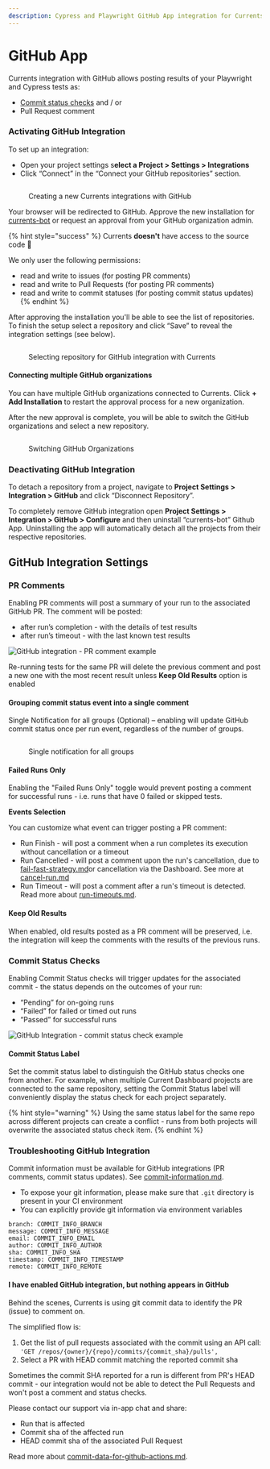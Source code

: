 ```yaml
---
description: Cypress and Playwright GitHub App integration for Currents dashboard
---
```


# GitHub App

Currents integration with GitHub allows posting results of your Playwright and Cypress tests as:

* [Commit status checks](https://docs.github.com/en/pull-requests/collaborating-with-pull-requests/collaborating-on-repositories-with-code-quality-features/about-status-checks) and / or
* Pull Request comment

### Activating GitHub Integration

To set up an integration:

* Open your project settings s**elect a Project > Settings > Integrations**
* Click “Connect” in the “Connect your GitHub repositories” section.

<figure><img src="../../../.gitbook/assets/currents-2025-02-21-12.03.14@2x.png" alt=""><figcaption><p>Creating a new Currents integrations with GitHub</p></figcaption></figure>

Your browser will be redirected to GitHub. Approve the new installation for [currents-bot](https://github.com/apps/currents-bot) or request an approval from your GitHub organization admin.

{% hint style="success" %}
Currents **doesn't** have access to the source code 🙈

We only user the following permissions:

* read and write to issues (for posting PR comments)
* read and write to Pull Requests (for posting PR comments)
* read and write to commit statuses (for posting commit status updates)
{% endhint %}

After approving the installation you'll be able to see the list of repositories. To finish the setup select a repository and click “Save” to reveal the integration settings (see below).

<figure><img src="../../../.gitbook/assets/currents-2025-02-21-12.39.12@2x.png" alt=""><figcaption><p>Selecting repository for GitHub integration with Currents</p></figcaption></figure>

#### Connecting multiple GitHub organizations

You can have multiple GitHub organizations connected to Currents. Click **+ Add Installation** to restart the approval process for a new organization.&#x20;

After the new approval is complete, you will be able to switch the GitHub organizations and select a new repository.

<figure><img src="../../../.gitbook/assets/currents-2025-02-21-12.40.20@2x.png" alt=""><figcaption><p>Switching GitHub Organizations</p></figcaption></figure>

### Deactivating GitHub Integration

To detach a repository from a project, navigate to **Project Settings > Integration > GitHub** and click “Disconnect Repository”.

To completely remove GitHub integration open **Project Settings > Integration > GitHub > Configure** and then uninstall “currents-bot” Github App. Uninstalling the app will automatically detach all the projects from their respective repositories.

## GitHub Integration Settings

### PR Comments

Enabling PR comments will post a summary of your run to the associated GitHub PR. The comment will be posted:

* after run’s completion - with the details of test results
* after run’s timeout - with the last known test results

![GitHub integration - PR comment example](../../../.gitbook/assets/github-cypress-pr-comment.gif)

Re-running tests for the same PR will delete the previous comment and post a new one with the most recent result unless **Keep Old Results** option is enabled

#### Grouping commit status event into a single comment

Single Notification for all groups (Optional) – enabling will update GitHub commit status once per run event, regardless of the number of groups.

<figure><img src="../../../.gitbook/assets/image (2).png" alt=""><figcaption><p>Single notification for all groups</p></figcaption></figure>

#### Failed Runs Only

Enabling the "Failed Runs Only" toggle would prevent posting a comment for successful runs - i.e. runs that have 0 failed or skipped tests.

**Events Selection**

You can customize what event can trigger posting a PR comment:

* Run Finish - will post a comment when a run completes its execution without cancellation or a timeout
* Run Cancelled - will post a comment upon the run's cancellation, due to [fail-fast-strategy.md](../../../guides/parallelization-guide/fail-fast-strategy.md "mention")or cancellation via the Dashboard. See more at [cancel-run.md](../../../dashboard/runs/cancel-run.md "mention")
* Run Timeout - will post a comment after a run's timeout is detected. Read more about [run-timeouts.md](../../../dashboard/runs/run-timeouts.md "mention").

#### Keep Old **Results**

When enabled, old results posted as a PR comment will be preserved, i.e. the integration will keep the comments with the results of the previous runs.

### Commit Status Checks

Enabling Commit Status checks will trigger updates for the associated commit - the status depends on the outcomes of your run:

* “Pending” for on-going runs
* “Failed” for failed or timed out runs
* “Passed” for successful runs

![GitHub Integration - commit status check example](../../../.gitbook/assets/github-commit-status.gif)

#### Commit Status Label

Set the commit status label to distinguish the GitHub status checks one from another. For example, when multiple Current Dashboard projects are connected to the same repository, setting the Commit Status label will conveniently display the status check for each project separately.

{% hint style="warning" %}
Using the same status label for the same repo across different projects can create a conflict - runs from both projects will overwrite the associated status check item.
{% endhint %}

### Troubleshooting GitHub Integration

Commit information must be available for GitHub integrations (PR comments, commit status updates). See [commit-information.md](../../../dashboard/runs/commit-information.md "mention").

* To expose your git information, please make sure that `.git` directory is present in your CI environment
* You can explicitly provide git information via environment variables

```
branch: COMMIT_INFO_BRANCH
message: COMMIT_INFO_MESSAGE
email: COMMIT_INFO_EMAIL
author: COMMIT_INFO_AUTHOR
sha: COMMIT_INFO_SHA
timestamp: COMMIT_INFO_TIMESTAMP
remote: COMMIT_INFO_REMOTE
```

#### I have enabled GitHub integration, but nothing appears in GitHub

Behind the scenes, Currents is using git commit data to identify the PR (issue) to comment on.&#x20;

The simplified flow is:

1. Get the list of pull requests associated with the commit using an API call: `'GET /repos/{owner}/{repo}/commits/{commit_sha}/pulls',`
2. Select a PR with HEAD commit matching the reported commit sha

Sometimes the commit SHA reported for a run is different from PR's HEAD commit - our integration would not be able to detect the Pull Requests and won't post a comment and status checks.

Please contact our support via in-app chat and share:

* Run that is affected
* Commit sha of the affected run
* HEAD commit sha of the associated Pull Request

Read more about [commit-data-for-github-actions.md](../../../getting-started/ci-setup/github-actions/commit-data-for-github-actions.md "mention").
